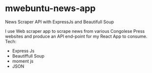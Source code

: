 # mwebuntu-news-app
News Scraper API with ExpressJs and Beautifull Soup

I use Web scraper app to scrape news from various Congolese Press websites and produce an API end-point for my React App to consume.
Tech: 
- Express Js
- Beautiffull Soup
- moment js
- JSON
